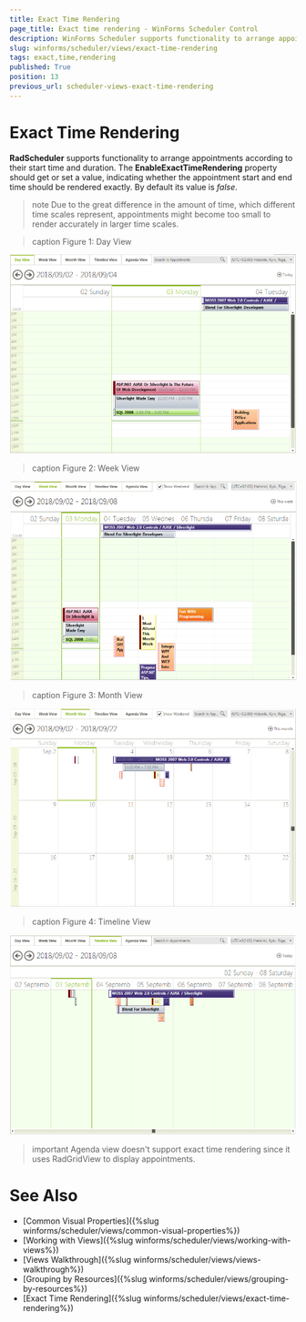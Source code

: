 ```yaml
---
title: Exact Time Rendering
page_title: Exact time rendering - WinForms Scheduler Control
description: WinForms Scheduler supports functionality to arrange appointments according to their start time and duration.
slug: winforms/scheduler/views/exact-time-rendering
tags: exact,time,rendering
published: True
position: 13
previous_url: scheduler-views-exact-time-rendering
---
```


# Exact Time Rendering

__RadScheduler__ supports functionality to arrange appointments according to their start time and duration. The __EnableExactTimeRendering__ property should get or set a value, indicating whether the appointment start and end time should be rendered exactly. By default its value is *false*.

>note Due to the great difference in the amount of time, which different time scales represent, appointments might become too small to render accurately in larger time scales.
>

>caption Figure 1: Day View

![scheduler-views-exact-time-rendering 001](images/scheduler-views-exact-time-rendering001.png)

>caption Figure 2: Week View

![scheduler-views-exact-time-rendering 002](images/scheduler-views-exact-time-rendering002.png)

>caption Figure 3: Month View

![scheduler-views-exact-time-rendering 003](images/scheduler-views-exact-time-rendering003.png)

>caption Figure 4: Timeline View

![scheduler-views-exact-time-rendering 004](images/scheduler-views-exact-time-rendering004.png)

>important Agenda view doesn't support exact time rendering since it uses RadGridView to display appointments.

# See Also

* [Common Visual Properties]({%slug winforms/scheduler/views/common-visual-properties%})
* [Working with Views]({%slug winforms/scheduler/views/working-with-views%})
* [Views Walkthrough]({%slug winforms/scheduler/views/views-walkthrough%})
* [Grouping by Resources]({%slug winforms/scheduler/views/grouping-by-resources%})
* [Exact Time Rendering]({%slug winforms/scheduler/views/exact-time-rendering%})